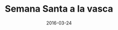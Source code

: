 ---
layout: post
categories: day-by-day
date: 2016-03-24
title: Semana Santa a la vasca
image:
  thumbnail: /images/blog/thumbnails/2016-03-24-semana-santa-a-la-vasca.jpg
  path: /images/blog/2016-03-24-semana-santa-a-la-vasca.jpg
---